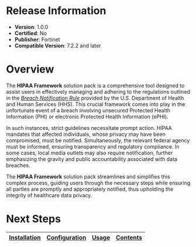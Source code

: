 # Release Information

* **Version**: 1.0.0
* **Certified**: No
* **Publisher**: Fortinet
* **Compatible Version**: 7.2.2 and later

# Overview

The **HIPAA Framework** solution pack is a comprehensive tool designed to assist users in effectively managing and adhering to the regulations outlined in the [*Breach Notification Rule*](https://www.hhs.gov/hipaa/for-professionals/breach-notification/index.html) provided by the U.S. Department of Health and Human Services (HHS). This crucial framework comes into play in the unfortunate event of a breach involving unsecured Protected Health Information (PHI) or electronic Protected Health Information (ePHI).

In such instances, strict guidelines necessitate prompt action. HIPAA mandates that affected individuals, whose privacy may have been compromised, must be notified. Simultaneously, the relevant federal agency must be informed, ensuring transparency and regulatory compliance. In some cases, local media outlets may also require notification, further emphasizing the gravity and public accountability associated with data breaches.

The **HIPAA Framework** solution pack streamlines and simplifies this complex process, guiding users through the necessary steps while ensuring all parties are promptly and appropriately notified, thus upholding the integrity of healthcare data privacy.

# Next Steps
| [Installation](./docs/setup.md#installation) | [Configuration](./docs/setup.md#configuration) | [Usage](./docs/usage.md) | [Contents](./docs/contents.md) |
|----------------------------------------------|------------------------------------------------|--------------------------|--------------------------------|